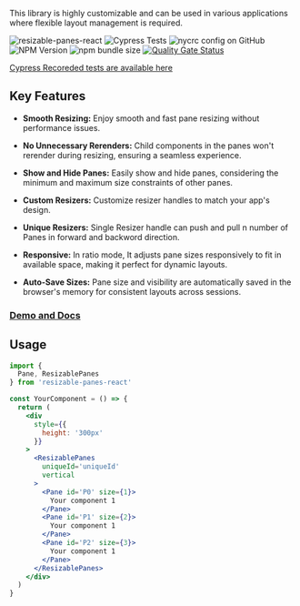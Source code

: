 
This library is highly customizable and can be used in
various applications where flexible layout management is required.

![resizable-panes-react](https://github.com/BipanKishore/resizable-panes-react/actions/workflows/build.yml/badge.svg?branch=master)  ![Cypress Tests](https://github.com/BipanKishore/resizable-panes-react/actions/workflows/cypress.yml/badge.svg?branch=master) ![nycrc config on GitHub](https://img.shields.io/nycrc/BipanKishore/resizable-panes-react)
 ![NPM Version](https://img.shields.io/npm/v/resizable-panes-react) ![npm bundle size](https://img.shields.io/bundlephobia/minzip/resizable-panes-react) [![Quality Gate Status](https://sonarcloud.io/api/project_badges/measure?project=BipanKishore_resizable-panes-react&branch=master&metric=alert_status)](https://sonarcloud.io/summary/new_code?id=BipanKishore_resizable-panes-react)

 [Cypress Recoreded tests are available here](https://cloud.cypress.io/projects/2xc7po/branches/master/overview)

## Key Features

* **Smooth Resizing:** Enjoy smooth and fast pane resizing without performance issues.

* **No Unnecessary Rerenders:** Child components in the panes won't rerender during resizing, ensuring a seamless experience.

* **Show and Hide Panes:** Easily show and hide panes, considering the minimum and maximum size constraints of other panes.

* **Custom Resizers:** Customize resizer handles to match your app's design.

* **Unique Resizers:** Single Resizer handle can push and pull n number of Panes in forward and backword direction.

* **Responsive:** In ratio mode, It adjusts pane sizes responsively to fit in available space, making it perfect for dynamic layouts.

* **Auto-Save Sizes:** Pane size and visibility are automatically saved in the browser's memory for consistent layouts across sessions.

### [Demo and Docs](https://bipankishore.github.io/resizable-panes-demo/)

## Usage

```jsx
import {
  Pane, ResizablePanes
} from 'resizable-panes-react'

const YourComponent = () => {
  return (
    <div
      style={{
        height: '300px'
      }}
    >
      <ResizablePanes
        uniqueId='uniqueId'
        vertical
      >
        <Pane id='P0' size={1}>
          Your component 1
        </Pane>
        <Pane id='P1' size={2}>
          Your component 1
        </Pane>
        <Pane id='P2' size={3}>
          Your component 1
        </Pane>
      </ResizablePanes>
    </div>
  )
}
```
